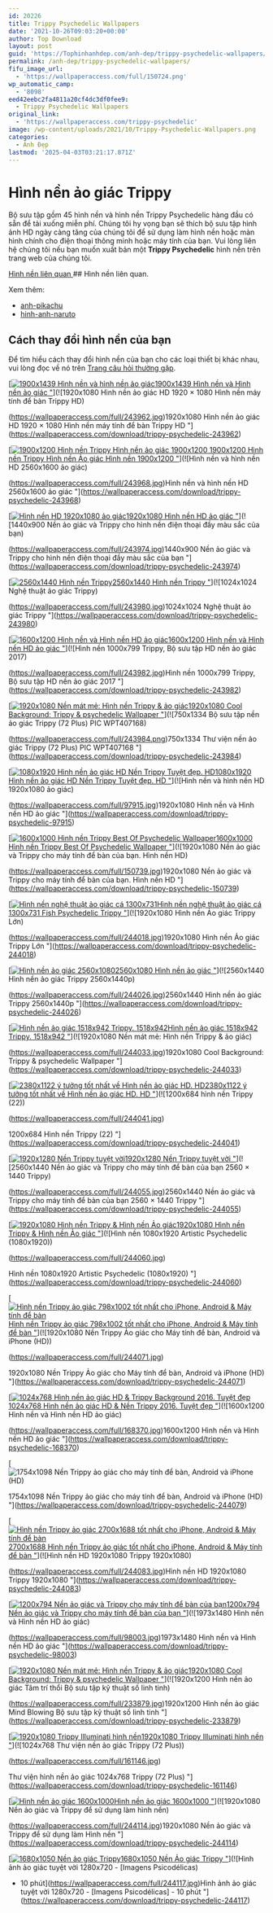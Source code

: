 ```yaml
---
id: 20226
title: Trippy Psychedelic Wallpapers
date: '2021-10-26T09:03:20+00:00'
author: Top Download
layout: post
guid: 'https://Tophinhanhdep.com/anh-dep/trippy-psychedelic-wallpapers/'
permalink: /anh-dep/trippy-psychedelic-wallpapers/
fifu_image_url:
  - 'https://wallpaperaccess.com/full/150724.png'
wp_automatic_camp:
  - '8098'
eed42eebc2fa4811a20cf4dc3df0fee9:
  - Trippy Psychedelic Wallpapers
original_link:
  - 'https://wallpaperaccess.com/trippy-psychedelic'
image: /wp-content/uploads/2021/10/Trippy-Psychedelic-Wallpapers.png
categories:
  - Ảnh Đẹp
lastmod: '2025-04-03T03:21:17.871Z'
---
```

# Hình nền ảo giác Trippy

Bộ sưu tập gồm 45 hình nền và hình nền Trippy Psychedelic hàng đầu có sẵn để tải xuống miễn phí. Chúng tôi hy vọng bạn sẽ thích bộ sưu tập hình ảnh HD ngày càng tăng của chúng tôi để sử dụng làm hình nền hoặc màn hình chính cho điện thoại thông minh hoặc máy tính của bạn. Vui lòng liên hệ chúng tôi nếu bạn muốn xuất bản một **Trippy Psychedelic** hình nền trên trang web của chúng tôi.

[Hình nền liên quan ](#related) ## Hình nền liên quan.

   
 Xem thêm:

   
- [anh-pikachu](https://tophinhanhdep.com/anh-anime/anh-pikachu/)
- [hinh-anh-naruto](https://tophinhanhdep.com/anh-naruto/hinh-anh-naruto/)

## Cách thay đổi hình nền của bạn

Để tìm hiểu cách thay đổi hình nền của bạn cho các loại thiết bị khác nhau, vui lòng đọc về nó trên [Trang câu hỏi thường gặp](https://tophinhanhdep.com/faq/).

  
[[![1900x1439 Hình nền và hình nền ảo giác](https://wallpaperaccess.com/full/150724.png)1900x1439 Hình nền và Hình nền ảo giác "](https://wallpaperaccess.com/download/trippy-psychedelic-150724)](![1920x1080 Hình nền ảo giác HD 1920 × 1080 Hình nền máy tính để bàn Trippy HD)

(https://wallpaperaccess.com/full/243962.jpg)1920x1080 Hình nền ảo giác HD 1920 × 1080 Hình nền máy tính để bàn Trippy HD "](https://wallpaperaccess.com/download/trippy-psychedelic-243962)

[[![1900x1200 Hình nền Trippy Hình nền ảo giác 1900x1200](https://wallpaperaccess.com/full/243963.jpg) 1900x1200 Hình nền Trippy Hình nền Ảo giác Hình nền 1900x1200 "](https://wallpaperaccess.com/download/trippy-psychedelic-243963)](![Hình nền và hình nền HD 2560x1600 ảo giác)

(https://wallpaperaccess.com/full/243968.jpg)Hình nền và hình nền HD 2560x1600 ảo giác "](https://wallpaperaccess.com/download/trippy-psychedelic-243968)

[[![Hình nền HD 1920x1080 ảo giác](https://wallpaperaccess.com/full/243969.jpg)1920x1080 Hình nền HD ảo giác "](https://wallpaperaccess.com/download/trippy-psychedelic-243969)](![1440x900 Nền ảo giác và Trippy cho hình nền điện thoại đầy màu sắc của bạn)

(https://wallpaperaccess.com/full/243974.jpg)1440x900 Nền ảo giác và Trippy cho hình nền điện thoại đầy màu sắc của bạn "](https://wallpaperaccess.com/download/trippy-psychedelic-243974)

[[![2560x1440 Hình nền Trippy](https://wallpaperaccess.com/full/150707.jpg)2560x1440 Hình nền Trippy "](https://wallpaperaccess.com/download/trippy-psychedelic-150707)](![1024x1024 Nghệ thuật ảo giác Trippy)

(https://wallpaperaccess.com/full/243980.jpg)1024x1024 Nghệ thuật ảo giác Trippy "](https://wallpaperaccess.com/download/trippy-psychedelic-243980)

[[![1600x1200 Hình nền và Hình nền HD ảo giác](https://wallpaperaccess.com/full/1505.jpg)1600x1200 Hình nền và Hình nền HD ảo giác "](https://wallpaperaccess.com/download/trippy-psychedelic-1505)](![Hình nền 1000x799 Trippy, Bộ sưu tập HD nền ảo giác 2017)

(https://wallpaperaccess.com/full/243982.jpg)Hình nền 1000x799 Trippy, Bộ sưu tập HD nền ảo giác 2017 "](https://wallpaperaccess.com/download/trippy-psychedelic-243982)

[[![1920x1080 Nền mát mẻ: Hình nền Trippy & ảo giác](https://wallpaperaccess.com/full/1479.jpg)1920x1080 Cool Background: Trippy &amp; psychedelic Wallpaper "](https://wallpaperaccess.com/download/trippy-psychedelic-1479)](![750x1334 Bộ sưu tập nền ảo giác Trippy (72 Plus) PIC WPT407168)

(https://wallpaperaccess.com/full/243984.png)750x1334 Thư viện nền ảo giác Trippy (72 Plus) PIC WPT407168 "](https://wallpaperaccess.com/download/trippy-psychedelic-243984)

[[![1080x1920 Hình nền ảo giác HD Nền Trippy Tuyệt đẹp.  HD](https://wallpaperaccess.com/full/150713.jpg)1080x1920 Hình nền ảo giác HD Nền Trippy Tuyệt đẹp. HD "](https://wallpaperaccess.com/download/trippy-psychedelic-150713)](![Hình nền và hình nền HD 1920x1080 ảo giác)

(https://wallpaperaccess.com/full/97915.jpg)1920x1080 Hình nền và Hình nền HD ảo giác "](https://wallpaperaccess.com/download/trippy-psychedelic-97915)

[[![1600x1000 Hình nền Trippy Best Of Psychedelic Wallpaper](https://wallpaperaccess.com/full/244010.jpg)1600x1000 Hình nền Trippy Best Of Psychedelic Wallpaper "](https://wallpaperaccess.com/download/trippy-psychedelic-244010)](![1920x1080 Nền ảo giác và Trippy cho máy tính để bàn của bạn.  Hình nền HD)

(https://wallpaperaccess.com/full/150739.jpg)1920x1080 Nền ảo giác và Trippy cho máy tính để bàn của bạn. Hình nền HD "](https://wallpaperaccess.com/download/trippy-psychedelic-150739)

[[![Hình nền nghệ thuật ảo giác cá 1300x731](https://wallpaperaccess.com/full/244016.jpg)Hình nền nghệ thuật ảo giác cá 1300x731 Fish Psychedelic Trippy "](https://wallpaperaccess.com/download/trippy-psychedelic-244016)](![1920x1080 Hình nền Ảo giác Trippy Lớn)

(https://wallpaperaccess.com/full/244018.jpg)1920x1080 Hình nền Ảo giác Trippy Lớn "](https://wallpaperaccess.com/download/trippy-psychedelic-244018)

[[![Hình nền ảo giác 2560x1080](https://wallpaperaccess.com/full/244020.jpg)2560x1080 Hình nền ảo giác "](https://wallpaperaccess.com/download/trippy-psychedelic-244020)](![2560x1440 Hình nền ảo giác Trippy 2560x1440p)

(https://wallpaperaccess.com/full/244026.jpg)2560x1440 Hình nền ảo giác Trippy 2560x1440p "](https://wallpaperaccess.com/download/trippy-psychedelic-244026)

[[![Hình nền ảo giác 1518x942 Trippy.  1518x942](https://wallpaperaccess.com/full/244028.jpg)Hình nền ảo giác 1518x942 Trippy. 1518x942 "](https://wallpaperaccess.com/download/trippy-psychedelic-244028)](![1920x1080 Nền mát mẻ: Hình nền Trippy & ảo giác)

(https://wallpaperaccess.com/full/244033.jpg)1920x1080 Cool Background: Trippy &amp; psychedelic Wallpaper "](https://wallpaperaccess.com/download/trippy-psychedelic-244033)

[[![2380x1122 ý tưởng tốt nhất về Hình nền ảo giác HD.  HD](https://wallpaperaccess.com/full/244038.jpg)2380x1122 ý tưởng tốt nhất về Hình nền ảo giác HD. HD "](https://wallpaperaccess.com/download/trippy-psychedelic-244038)](![1200x684 hình nền Trippy (22))

(https://wallpaperaccess.com/full/244041.jpg)

1200x684 Hình nền Trippy (22) "](https://wallpaperaccess.com/download/trippy-psychedelic-244041)

[[![1920x1280 Nền Trippy tuyệt vời](https://wallpaperaccess.com/full/244047.jpg)1920x1280 Nền Trippy tuyệt vời "](https://wallpaperaccess.com/download/trippy-psychedelic-244047)](![2560x1440 Nền ảo giác và Trippy cho máy tính để bàn của bạn 2560 × 1440 Trippy)

(https://wallpaperaccess.com/full/244055.jpg)2560x1440 Nền ảo giác và Trippy cho máy tính để bàn của bạn 2560 × 1440 Trippy "](https://wallpaperaccess.com/download/trippy-psychedelic-244055)

[[![1920x1080 Hình nền Trippy & Hình nền Ảo giác](https://wallpaperaccess.com/full/1504.jpg)1920x1080 Hình nền Trippy &amp; Hình nền Ảo giác "](https://wallpaperaccess.com/download/trippy-psychedelic-1504)](![Hình nền 1080x1920 Artistic Psychedelic (1080x1920))

(https://wallpaperaccess.com/full/244060.jpg)

Hình nền 1080x1920 Artistic Psychedelic (1080x1920) "](https://wallpaperaccess.com/download/trippy-psychedelic-244060)

[[![Hình nền Trippy ảo giác 798x1002 tốt nhất cho iPhone, Android & Máy tính để bàn](https://wallpaperaccess.com/full/244061.jpg)Hình nền Trippy ảo giác 798x1002 tốt nhất cho iPhone, Android &amp; Máy tính để bàn "](https://wallpaperaccess.com/download/trippy-psychedelic-244061)](![1920x1080 Nền Trippy Ảo giác cho Máy tính để bàn, Android và iPhone (HD))

(https://wallpaperaccess.com/full/244071.jpg)

1920x1080 Nền Trippy Ảo giác cho Máy tính để bàn, Android và iPhone (HD) "](https://wallpaperaccess.com/download/trippy-psychedelic-244071)

[[![1024x768 Hình nền ảo giác HD & Trippy Background 2016. Tuyệt đẹp](https://wallpaperaccess.com/full/244076.jpg)1024x768 Hình nền ảo giác HD &amp; Nền Trippy 2016. Tuyệt đẹp "](https://wallpaperaccess.com/download/trippy-psychedelic-244076)](![1600x1200 Hình nền và Hình nền HD ảo giác)

(https://wallpaperaccess.com/full/168370.jpg)1600x1200 Hình nền và Hình nền HD ảo giác "](https://wallpaperaccess.com/download/trippy-psychedelic-168370)

[![1754x1098 Nền Trippy ảo giác cho máy tính để bàn, Android và iPhone (HD)](https://wallpaperaccess.com/full/244079.jpg)

1754x1098 Nền Trippy ảo giác cho máy tính để bàn, Android và iPhone (HD) "](https://wallpaperaccess.com/download/trippy-psychedelic-244079)

[[![Hình nền Trippy ảo giác 2700x1688 tốt nhất cho iPhone, Android & Máy tính để bàn](https://wallpaperaccess.com/full/150787.jpg)2700x1688 Hình nền Trippy ảo giác tốt nhất cho iPhone, Android &amp; Máy tính để bàn "](https://wallpaperaccess.com/download/trippy-psychedelic-150787)](![Hình nền HD 1920x1080 Trippy 1920x1080)

(https://wallpaperaccess.com/full/244083.jpg)Hình nền HD 1920x1080 Trippy 1920x1080 "](https://wallpaperaccess.com/download/trippy-psychedelic-244083)

[[![1200x794 Nền ảo giác và Trippy cho máy tính để bàn của bạn](https://wallpaperaccess.com/full/244087.jpg)1200x794 Nền ảo giác và Trippy cho máy tính để bàn của bạn "](https://wallpaperaccess.com/download/trippy-psychedelic-244087)](![1973x1480 Hình nền và Hình nền HD ảo giác)

(https://wallpaperaccess.com/full/98003.jpg)1973x1480 Hình nền và Hình nền HD ảo giác "](https://wallpaperaccess.com/download/trippy-psychedelic-98003)

[[![1920x1080 Nền mát mẻ: Hình nền Trippy & ảo giác](https://wallpaperaccess.com/full/244094.jpg)1920x1080 Cool Background: Trippy &amp; psychedelic Wallpaper "](https://wallpaperaccess.com/download/trippy-psychedelic-244094)](![1920x1200 Hình nền ảo giác Tâm trí thổi Bộ sưu tập kỹ thuật số linh tinh)

(https://wallpaperaccess.com/full/233879.jpg)1920x1200 Hình nền ảo giác Mind Blowing Bộ sưu tập kỹ thuật số linh tinh "](https://wallpaperaccess.com/download/trippy-psychedelic-233879)

[[![1920x1080 Trippy Illuminati hình nền](https://wallpaperaccess.com/full/244097.jpg)1920x1080 Trippy Illuminati hình nền "](https://wallpaperaccess.com/download/trippy-psychedelic-244097)](![1024x768 Thư viện nền ảo giác Trippy (72 Plus))

(https://wallpaperaccess.com/full/161146.jpg)

Thư viện hình nền ảo giác 1024x768 Trippy (72 Plus) "](https://wallpaperaccess.com/download/trippy-psychedelic-161146)

[[![Hình nền ảo giác 1600x1000](https://wallpaperaccess.com/full/244111.jpg)Hình nền ảo giác 1600x1000 "](https://wallpaperaccess.com/download/trippy-psychedelic-244111)](![1920x1080 Nền ảo giác và Trippy để sử dụng làm hình nền)

(https://wallpaperaccess.com/full/244114.jpg)1920x1080 Nền ảo giác và Trippy để sử dụng làm Hình nền "](https://wallpaperaccess.com/download/trippy-psychedelic-244114)

[[![1680x1050 Nền ảo giác Trippy](https://wallpaperaccess.com/full/244115.jpg)1680x1050 Nền Ảo giác Trippy "](https://wallpaperaccess.com/download/trippy-psychedelic-244115)](![Hình ảnh ảo giác tuyệt vời 1280x720 - [Imagens Psicodélicas)

 - 10 phút](https://wallpaperaccess.com/full/244117.jpg)Hình ảnh ảo giác tuyệt vời 1280x720 - \[Imagens Psicodélicas\] - 10 phút "](https://wallpaperaccess.com/download/trippy-psychedelic-244117)
